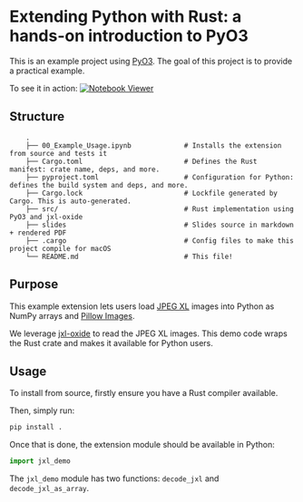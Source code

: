 # Extending Python with Rust: a hands-on introduction to PyO3

This is an example project using [PyO3](https://github.com/PyO3/pyo3). The goal
of this project is to provide a practical example.

To see it in action: [![Notebook Viewer](https://colab.research.google.com/assets/colab-badge.svg)](https://colab.research.google.com/github/IvanIsCoding/hands-on-pyo3/blob/main/00_Example_Usage.ipynb)

## Structure

```
    .
    ├── 00_Example_Usage.ipynb             # Installs the extension from source and tests it
    ├── Cargo.toml                         # Defines the Rust manifest: crate name, deps, and more.
    ├── pyproject.toml                     # Configuration for Python: defines the build system and deps, and more.
    ├── Cargo.lock                         # Lockfile generated by Cargo. This is auto-generated.
    ├── src/                               # Rust implementation using PyO3 and jxl-oxide
    ├── slides                             # Slides source in markdown + rendered PDF
    ├── .cargo                             # Config files to make this project compile for macOS
    └── README.md                          # This file!
```

## Purpose

This example extension lets users load [JPEG XL](https://en.wikipedia.org/wiki/JPEG_XL)
images into Python as NumPy arrays and [Pillow Images](https://pillow.readthedocs.io/en/stable/reference/Image.html).

We leverage [jxl-oxide](https://docs.rs/jxl-oxide/0.11.4/jxl_oxide/) to read the JPEG XL images. This demo code wraps the Rust crate and makes it available for Python users. 

## Usage

To install from source, firstly ensure you have a Rust compiler available.

Then, simply run:

```bash
pip install .
```

Once that is done, the extension module should be available in Python:

```python
import jxl_demo
```

The `jxl_demo` module has two functions: `decode_jxl` and `decode_jxl_as_array`.
